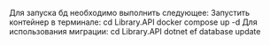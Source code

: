 Для запуска бд необходимо выполнить следующее:
Запустить контейнер в терминале:
  cd Library.API
  docker compose up -d
Для использования миграции:
 cd Library.API
 dotnet ef database update
